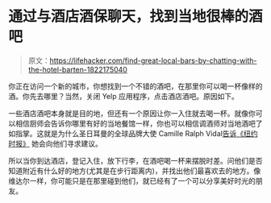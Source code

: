 # 通过与酒店酒保聊天，找到当地很棒的酒吧

> 原文：<https://lifehacker.com/find-great-local-bars-by-chatting-with-the-hotel-barten-1822175040>

你正在访问一个新的城市，你想找到一个不错的酒吧，在那里你可以喝一杯像样的酒。你先去哪里？当然，关闭 Yelp 应用程序，点击酒店酒吧。原因如下。



一些酒店酒吧本身就是目的地，但还有一个原因让你一入住就去喝一杯。就像你可以相信厨师会告诉你哪里有好的当地餐馆一样，你也可以相信调酒师对当地酒吧了如指掌。这就是为什么圣日耳曼的全球品牌大使 Camille Ralph Vidal[告诉《纽约时报》](https://www.nytimes.com/2017/12/14/travel/six-ways-to-drink-like-a-local-on-vacation.html) 她会向他们寻求建议。

所以当你到达酒店，登记入住，放下行李，在酒吧喝一杯来摆脱时差。问他们是否知道附近有什么好的地方(尤其是在步行距离内)，并找出他们最喜欢去的地方。像维达尔一样，你可能只是在那里碰到他们，就已经有了一个可以分享美好时光的朋友。